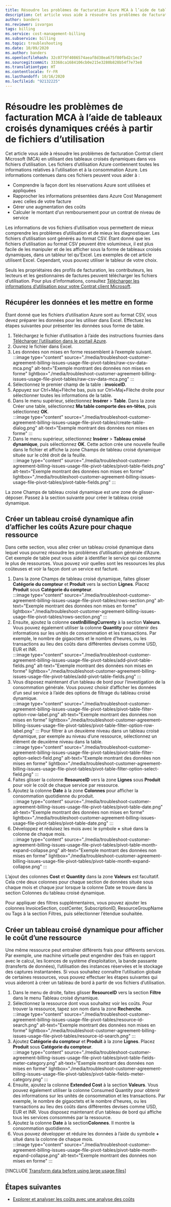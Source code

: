 ```yaml
---
title: Résoudre les problèmes de facturation Azure MCA à l’aide de tableaux croisés dynamiques créés à partir de fichiers d’utilisation
description: Cet article vous aide à résoudre les problèmes de facturation Contrat client Microsoft (MCA) à l’aide de tableaux croisés dynamiques créés à partir de vos fichiers d’utilisation CSV.
author: banders
ms.reviewer: isvargas
tags: billing
ms.service: cost-management-billing
ms.subservice: billing
ms.topic: troubleshooting
ms.date: 10/09/2020
ms.author: banders
ms.openlocfilehash: 32c0779f4086574aeaf8d38ea675f80fbd2c1ec7
ms.sourcegitcommit: 33368ca1684106cb0e215e3280b828b54f7e73e8
ms.translationtype: HT
ms.contentlocale: fr-FR
ms.lasthandoff: 10/16/2020
ms.locfileid: "92132225"
---
```

# <a name="troubleshoot-mca-billing-issues-with-usage-file-pivot-tables"></a>Résoudre les problèmes de facturation MCA à l’aide de tableaux croisés dynamiques créés à partir de fichiers d’utilisation

Cet article vous aide à résoudre les problèmes de facturation Contrat client Microsoft (MCA) en utilisant des tableaux croisés dynamiques dans vos fichiers d’utilisation. Les fichiers d’utilisation Azure contiennent toutes les informations relatives à l’utilisation et à la consommation Azure. Les informations contenues dans ces fichiers peuvent vous aider à :

- Comprendre la façon dont les réservations Azure sont utilisées et appliquées
- Rapprocher les informations présentées dans Azure Cost Management avec celles de votre facture
- Gérer une augmentation des coûts
- Calculer le montant d’un remboursement pour un contrat de niveau de service

Les informations de vos fichiers d’utilisation vous permettent de mieux comprendre les problèmes d’utilisation et de mieux les diagnostiquer. Les fichiers d’utilisation sont générés au format CSV. Étant donné que les fichiers d’utilisation au format CSV peuvent être volumineux, il est plus facile de les manipuler et de les afficher sous la forme de tableaux croisés dynamiques, dans un tableur tel qu’Excel. Les exemples de cet article utilisent Excel. Cependant, vous pouvez utiliser le tableur de votre choix.

Seuls les propriétaires des profils de facturation, les contributeurs, les lecteurs et les gestionnaires de factures peuvent télécharger les fichiers d’utilisation. Pour plus d’informations, consultez [Télécharger les informations d’utilisation pour votre Contrat client Microsoft](./download-azure-invoice-daily-usage-date.md#download-usage-for-your-microsoft-customer-agreement). 

## <a name="get-the-data-and-format-it"></a>Récupérer les données et les mettre en forme

Étant donné que les fichiers d’utilisation Azure sont au format CSV, vous devez préparer les données pour les utiliser dans Excel. Effectuez les étapes suivantes pour présenter les données sous forme de table.

1. Téléchargez le fichier d’utilisation à l’aide des instructions fournies dans [Télécharger l’utilisation dans le portail Azure](./download-azure-invoice-daily-usage-date.md#download-usage-in-azure-portal).
1. Ouvrez le fichier dans Excel.
1. Les données non mises en forme ressemblent à l’exemple suivant.  
    :::image type="content" source="./media/troubleshoot-customer-agreement-billing-issues-usage-file-pivot-tables/raw-csv-data-mca.png" alt-text="Exemple montrant des données non mises en forme" lightbox="./media/troubleshoot-customer-agreement-billing-issues-usage-file-pivot-tables/raw-csv-data-mca.png" :::
1. Sélectionnez le premier champ de la table : **invoiceID**.
1. Appuyez sur Ctrl+Maj+Flèche bas, puis sur Ctrl+Maj+Flèche droite pour sélectionner toutes les informations de la table.
1. Dans le menu supérieur, sélectionnez **Insérer** > **Table**. Dans la zone Créer une table, sélectionnez **Ma table comporte des en-têtes**, puis sélectionnez **OK**.  
:::image type="content" source="./media/troubleshoot-customer-agreement-billing-issues-usage-file-pivot-tables/create-table-dialog.png" alt-text="Exemple montrant des données non mises en forme" :::
1. Dans le menu supérieur, sélectionnez **Insérer** > **Tableau croisé dynamique**, puis sélectionnez **OK**. Cette action crée une nouvelle feuille dans le fichier et affiche la zone Champs de tableau croisé dynamique située sur le côté droit de la feuille.  
    :::image type="content" source="./media/troubleshoot-customer-agreement-billing-issues-usage-file-pivot-tables/pivot-table-fields.png" alt-text="Exemple montrant des données non mises en forme" lightbox="./media/troubleshoot-customer-agreement-billing-issues-usage-file-pivot-tables/pivot-table-fields.png" :::

La zone Champs de tableau croisé dynamique est une zone de glisser-déposer. Passez à la section suivante pour créer le tableau croisé dynamique.

## <a name="create-pivot-table-to-view-azure-costs-by-resources"></a>Créer un tableau croisé dynamique afin d’afficher les coûts Azure pour chaque ressource

Dans cette section, vous allez créer un tableau croisé dynamique dans lequel vous pourrez résoudre les problèmes d’utilisation générale d’Azure. Cet exemple de table peut vous aider à identifier le service qui consomme le plus de ressources. Vous pouvez voir quelles sont les ressources les plus coûteuses et voir la façon dont un service est facturé.

1. Dans la zone Champs de tableau croisé dynamique, faites glisser **Catégorie du compteur** et **Produit** vers la section **Lignes**. Placez **Produit** sous **Catégorie du compteur**.  
    :::image type="content" source="./media/troubleshoot-customer-agreement-billing-issues-usage-file-pivot-tables/rows-section.png" alt-text="Exemple montrant des données non mises en forme" lightbox="./media/troubleshoot-customer-agreement-billing-issues-usage-file-pivot-tables/rows-section.png" :::
1. Ensuite, ajoutez la colonne **costInBillingCurrenty** à la section **Valeurs**. Vous pouvez également utiliser la colonne **Quantity** pour obtenir des informations sur les unités de consommation et les transactions. Par exemple, le nombre de gigaoctets et le nombre d’heures, ou les transactions au lieu des coûts dans différentes devises comme USD, EUR et INR.  
    :::image type="content" source="./media/troubleshoot-customer-agreement-billing-issues-usage-file-pivot-tables/add-pivot-table-fields.png" alt-text="Exemple montrant des données non mises en forme" lightbox="./media/troubleshoot-customer-agreement-billing-issues-usage-file-pivot-tables/add-pivot-table-fields.png" :::
1. Vous disposez maintenant d’un tableau de bord pour l’investigation de la consommation générale. Vous pouvez choisir d’afficher les données d’un seul service à l’aide des options de filtrage du tableau croisé dynamique.  
    :::image type="content" source="./media/troubleshoot-customer-agreement-billing-issues-usage-file-pivot-tables/pivot-table-filter-option-row-label.png" alt-text="Exemple montrant des données non mises en forme" lightbox="./media/troubleshoot-customer-agreement-billing-issues-usage-file-pivot-tables/pivot-table-filter-option-row-label.png" :::
    Pour filtrer à un deuxième niveau dans un tableau croisé dynamique, par exemple au niveau d’une ressource, sélectionnez un élément de deuxième niveau dans la table.  
    :::image type="content" source="./media/troubleshoot-customer-agreement-billing-issues-usage-file-pivot-tables/pivot-table-filter-option-select-field.png" alt-text="Exemple montrant des données non mises en forme" lightbox="./media/troubleshoot-customer-agreement-billing-issues-usage-file-pivot-tables/pivot-table-filter-option-select-field.png" :::
1. Faites glisser la colonne **ResourceID** vers la zone **Lignes** sous **Produit** pour voir le coût de chaque service par ressource.
1. Ajoutez la colonne **Date** à la zone **Colonnes** pour afficher la consommation quotidienne du produit.  
    :::image type="content" source="./media/troubleshoot-customer-agreement-billing-issues-usage-file-pivot-tables/pivot-table-date.png" alt-text="Exemple montrant des données non mises en forme" lightbox="./media/troubleshoot-customer-agreement-billing-issues-usage-file-pivot-tables/pivot-table-date.png" :::
1. Développez et réduisez les mois avec le symbole **+** situé dans la colonne de chaque mois.  
    :::image type="content" source="./media/troubleshoot-customer-agreement-billing-issues-usage-file-pivot-tables/pivot-table-month-expand-collapse.png" alt-text="Exemple montrant des données non mises en forme" lightbox="./media/troubleshoot-customer-agreement-billing-issues-usage-file-pivot-tables/pivot-table-month-expand-collapse.png" :::

L’ajout des colonnes **Cost** et **Quantity** dans la zone **Valeurs** est facultatif. Cela crée deux colonnes pour chaque section de données située sous chaque mois et chaque jour lorsque la colonne Date se trouve dans la section Colonnes du tableau croisé dynamique.

Pour appliquer des filtres supplémentaires, vous pouvez ajouter les colonnes InvoiceSection, costCenter, SubscriptionID, ResourceGroupName ou Tags à la section Filtres, puis sélectionner l’étendue souhaitée.

## <a name="create-pivot-table-to-view-cost-for-a-specific-resource"></a>Créer un tableau croisé dynamique pour afficher le coût d’une ressource

Une même ressource peut entraîner différents frais pour différents services. Par exemple, une machine virtuelle peut engendrer des frais en rapport avec le calcul, les licences de système d’exploitation, la bande passante (transferts de données), l’utilisation des instances réservées et le stockage des captures instantanées. Si vous souhaitez connaître l’utilisation globale de certaines ressources, vous pouvez effectuer les étapes suivantes qui vous aideront à créer un tableau de bord à partir de vos fichiers d’utilisation.

1. Dans le menu de droite, faites glisser **ResourceID** vers la section **Filtre** dans le menu Tableau croisé dynamique.
1. Sélectionnez la ressource dont vous souhaitez voir les coûts. Pour trouver la ressource, tapez son nom dans la zone **Recherche**.  
    :::image type="content" source="./media/troubleshoot-customer-agreement-billing-issues-usage-file-pivot-tables/resource-id-search.png" alt-text="Exemple montrant des données non mises en forme" lightbox="./media/troubleshoot-customer-agreement-billing-issues-usage-file-pivot-tables/resource-id-search.png" :::
1. Ajoutez **Catégorie du compteur** et **Produit** à la zone **Lignes**. Placez **Produit** sous **Catégorie du compteur**.  
    :::image type="content" source="./media/troubleshoot-customer-agreement-billing-issues-usage-file-pivot-tables/pivot-table-fields-meter-category.png" alt-text="Exemple montrant des données non mises en forme" lightbox="./media/troubleshoot-customer-agreement-billing-issues-usage-file-pivot-tables/pivot-table-fields-meter-category.png" :::
1. Ensuite, ajoutez la colonne **Extended Cost** à la section **Valeurs**. Vous pouvez également utiliser la colonne Consumed Quantity pour obtenir des informations sur les unités de consommation et les transactions. Par exemple, le nombre de gigaoctets et le nombre d’heures, ou les transactions au lieu des coûts dans différentes devises comme USD, EUR et INR. Vous disposez maintenant d’un tableau de bord qui affiche tous les services consommés par la ressource.
1. Ajoutez la colonne **Date** à la section**Colonnes**. Il montre la consommation quotidienne.
1. Vous pouvez développer et réduire les données à l’aide du symbole **+** situé dans la colonne de chaque mois.  
    :::image type="content" source="./media/troubleshoot-customer-agreement-billing-issues-usage-file-pivot-tables/pivot-table-month-expand-collapse.png" alt-text="Exemple montrant des données non mises en forme" :::

[!INCLUDE [Transform data before using large usage files](../../../includes/cost-management-billing-transform-data-before-using-large-usage-files.md)]

## <a name="next-steps"></a>Étapes suivantes

- [Explorer et analyser les coûts avec une analyse des coûts](../costs/quick-acm-cost-analysis.md)